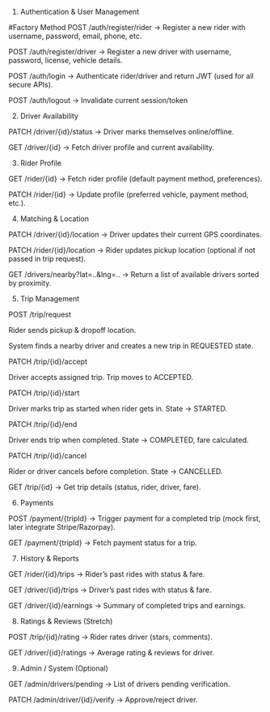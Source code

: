 1. Authentication & User Management


#Factory Method
POST /auth/register/rider → Register a new rider with username, password, email, phone, etc.

POST /auth/register/driver → Register a new driver with username, password, license, vehicle details.

POST /auth/login → Authenticate rider/driver and return JWT (used for all secure APIs).

POST /auth/logout → Invalidate current session/token

2. Driver Availability

PATCH /driver/{id}/status → Driver marks themselves online/offline.

GET /driver/{id} → Fetch driver profile and current availability.

3. Rider Profile

GET /rider/{id} → Fetch rider profile (default payment method, preferences).

PATCH /rider/{id} → Update profile (preferred vehicle, payment method, etc.).

4. Matching & Location

PATCH /driver/{id}/location → Driver updates their current GPS coordinates.

PATCH /rider/{id}/location → Rider updates pickup location (optional if not passed in trip request).

GET /drivers/nearby?lat=..&lng=.. → Return a list of available drivers sorted by proximity.



5. Trip Management

POST /trip/request

Rider sends pickup & dropoff location.

System finds a nearby driver and creates a new trip in REQUESTED state.

PATCH /trip/{id}/accept

Driver accepts assigned trip. Trip moves to ACCEPTED.

PATCH /trip/{id}/start

Driver marks trip as started when rider gets in. State → STARTED.

PATCH /trip/{id}/end

Driver ends trip when completed. State → COMPLETED, fare calculated.

PATCH /trip/{id}/cancel

Rider or driver cancels before completion. State → CANCELLED.

GET /trip/{id} → Get trip details (status, rider, driver, fare).

6. Payments

POST /payment/{tripId} → Trigger payment for a completed trip (mock first, later integrate Stripe/Razorpay).

GET /payment/{tripId} → Fetch payment status for a trip.

7. History & Reports

GET /rider/{id}/trips → Rider’s past rides with status & fare.

GET /driver/{id}/trips → Driver’s past rides with status & fare.

GET /driver/{id}/earnings → Summary of completed trips and earnings.

8. Ratings & Reviews (Stretch)

POST /trip/{id}/rating → Rider rates driver (stars, comments).

GET /driver/{id}/ratings → Average rating & reviews for driver.

9. Admin / System (Optional)

GET /admin/drivers/pending → List of drivers pending verification.

PATCH /admin/driver/{id}/verify → Approve/reject driver.